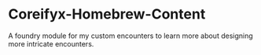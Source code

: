# Coreifyx-Homebrew-Content
A foundry module for my custom encounters to learn more about designing more intricate encounters. 
